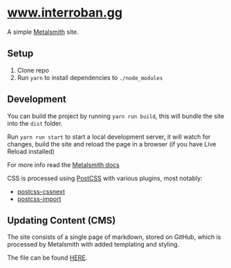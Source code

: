# www.interroban.gg

A simple [Metalsmith][mdocs] site.

## Setup

1. Clone repo
2. Run `yarn` to install dependencies to `./node_modules`

## Development

You can build the project by running `yarn run build`, this will
bundle the site into the `dist` folder.

Run `yarn run start` to start a local development server, it will
watch for changes, build the site and reload the page in
a browser (if you have Live Reload installed)

For more info read the [Metalsmith docs][mdocs]

CSS is processed using [PostCSS][postcss] with various plugins, most
notably:

- [postcss-cssnext][cssnext]
- [postcss-import][import]

## Updating Content (CMS)

The site consists of a single page of markdown, stored on GitHub, which
is processed by Metalsmith with added templating and styling.

The file can be found [HERE][file].

[mdocs]: http://www.metalsmith.io
[postcss]: http://postcss.org
[cssnext]: http://cssnext.io
[import]: https://github.com/postcss/postcss-import
[file]: https://github.com/LkeMitchll/interroban.gg/blob/master/src/index.md
